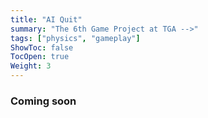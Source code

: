```yaml
---
title: "AI Quit"
summary: "The 6th Game Project at TGA -->"
tags: ["physics", "gameplay"]
ShowToc: false
TocOpen: true
Weight: 3
---
```


### Coming soon